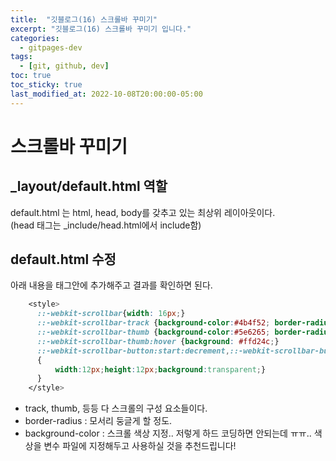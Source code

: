 ```yaml
---
title:  "깃블로그(16) 스크롤바 꾸미기"
excerpt: "깃블로그(16) 스크롤바 꾸미기 입니다."
categories:
  - gitpages-dev
tags:
  - [git, github, dev]
toc: true
toc_sticky: true
last_modified_at: 2022-10-08T20:00:00-05:00
---
```

# 스크롤바 꾸미기

## _layout/default.html 역할
default.html 는 html, head, body를 갖추고 있는 최상위 레이아웃이다.  
(head 태그는 _include/head.html에서 include함)

## default.html 수정
아래 내용을 <head> 태그안에 추가해주고 결과를 확인하면 된다. 
  
```css
    <style> 
      ::-webkit-scrollbar{width: 16px;}
      ::-webkit-scrollbar-track {background-color:#4b4f52; border-radius: 16px;}
      ::-webkit-scrollbar-thumb {background-color:#5e6265; border-radius: 16px;}
      ::-webkit-scrollbar-thumb:hover {background: #ffd24c;}
      ::-webkit-scrollbar-button:start:decrement,::-webkit-scrollbar-button:end:increment 
      {
          width:12px;height:12px;background:transparent;}
      } 
    </style>
```

* track, thumb, 등등 다 스크롤의 구성 요소들이다.
* border-radius : 모서리 둥글게 할 정도.
* background-color : 스크롤 색상 지정.. 저렇게 하드 코딩하면 안되는데 ㅠㅠ.. 색상을 변수 파일에 지정해두고 사용하실 것을 추천드립니다!

